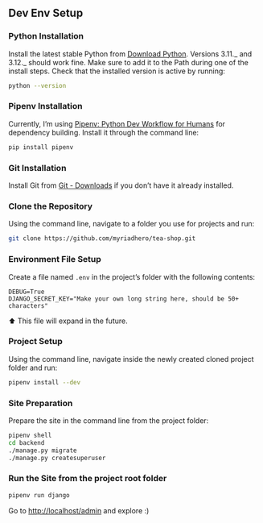## Dev Env Setup

### Python Installation

Install the latest stable Python from [Download Python](https://www.python.org/downloads/). Versions 3.11._ and 3.12._ should work fine. Make sure to add it to the Path during one of the install steps. Check that the installed version is active by running:

```bash
python --version
```

### Pipenv Installation

Currently, I’m using [Pipenv: Python Dev Workflow for Humans](https://docs.pipenv.org/en/latest/) for dependency building. Install it through the command line:

```bash
pip install pipenv
```

### Git Installation

Install Git from [Git - Downloads](https://git-scm.com/downloads) if you don’t have it already installed.

### Clone the Repository

Using the command line, navigate to a folder you use for projects and run:

```bash
git clone https://github.com/myriadhero/tea-shop.git
```

### Environment File Setup

Create a file named `.env` in the project’s folder with the following contents:

```
DEBUG=True
DJANGO_SECRET_KEY="Make your own long string here, should be 50+ characters"
```

⬆ This file will expand in the future.

### Project Setup

Using the command line, navigate inside the newly created cloned project folder and run:

```bash
pipenv install --dev
```

### Site Preparation

Prepare the site in the command line from the project folder:

```bash
pipenv shell
cd backend
./manage.py migrate
./manage.py createsuperuser
```

### Run the Site from the project root folder

```bash
pipenv run django
```

Go to [http://localhost/admin](http://localhost/admin) and explore :)
